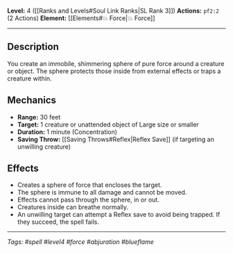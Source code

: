 **Level:** 4 ([[Ranks and Levels#Soul Link Ranks|SL Rank 3]])
**Actions:** `pf2:2` (2 Actions)
**Element:** [[Elements#💥 Force|💥 Force]]

---

## Description

You create an immobile, shimmering sphere of pure force around a creature or object. The sphere protects those inside from external effects or traps a creature within.

## Mechanics

- **Range:** 30 feet
- **Target:** 1 creature or unattended object of Large size or smaller
- **Duration:** 1 minute (Concentration)
- **Saving Throw:** [[Saving Throws#Reflex|Reflex Save]] (if targeting an unwilling creature)

## Effects

- Creates a sphere of force that encloses the target.
- The sphere is immune to all damage and cannot be moved.
- Effects cannot pass through the sphere, in or out.
- Creatures inside can breathe normally.
- An unwilling target can attempt a Reflex save to avoid being trapped. If they succeed, the spell fails.

---
*Tags: #spell #level4 #force #abjuration #blueflame*
